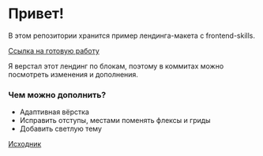 # Привет!

В этом репозитории хранится пример лендинга-макета с frontend-skills.  

[Ссылка на готовую работу](https://latnikou.github.io/pet-dezign/)

Я верстал этот лендинг по блокам, поэтому в коммитах можно посмотреть изменения и дополнения.

### Чем можно дополнить?
* Адаптивная вёрстка
* Исправить отступы, местами поменять флексы и гриды
* Добавить светлую тему 

[Исходник](https://frontend-skills.com/template/FQvOXqylrjWfP5vg7Fhl)